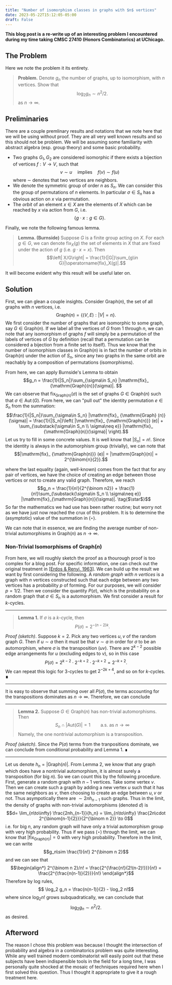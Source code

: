 ```yaml
---
title: "Number of isomorphism classes in graphs with $n$ vertices"
date: 2023-05-22T15:12:05-05:00
draft: False
---
```

**This blog post is a re-write up of an interesting problem I encountered during my time taking CMSC 27410 (Honors Combinatorics) at UChicago.**

## The Problem 
Here we note the problem it its entirety. 
> **Problem.** Denote $g_n$ the number of graphs, up to isomorphism, with $n$ vertices. Show that 
> $$\log_2 g_n \sim n^2/2.$$
> as $n\to\infty$.

## Preliminaries
There are a couple premlinary results and notations that we note here that we will be using without proof. They are all very well known results and so this should not be problem. We will be assuming some familiarity with abstract algebra (esp. group theory) and some basic probability. 
- Two graphs $G_1, G_2$ are considered isomorphic if there exists a bijection of vertices $f: V\to V$, such that $$v\sim u \quad \text{implies} \quad f(v) \sim f(u)$$ where $\sim$ denotes that two vertices are neighbors. 
- We denote the symmetric group of order $n$ as $S_n$. We can consider this the group of permutations of $n$ elements. In particular $\sigma\in S_n$ has a obvious action on $x$ via permutation. 
- The *orbit* of an element $x\in X$ are the elements of $X$ which can be reached by $x$ via action from $G$, i.e. $$\{g\cdot x: g\in G\}.$$ 

Finally, we note the following famous lemma.
> **Lemma. (Burnside)**  Suppose $G$ is a finite group acting on $X$. For each $g\in G$, we can denote $\operatorname{fix}_ X(g)$ the set of elements in $X$ that are fixed under the action of $g$ (i.e. $g\cdot x = x$). Then $$\left| X/G\right| = \frac{1}{|G|}\sum_{g\in G}|\operatorname{fix}_X(g)|.$$

It will become evident why this result will be useful later on. 

## Solution
First, we can glean a couple insights. Consider $\mathrm{Graph}(n)$, the set of all graphs with $n$ vertices, i.e. $$\mathrm{Graph}(n)=\{(V,E): |V|=n\}.$$ We first consider the number of graphs that are isomorphic to some graph, say $G\in \mathrm{Graph}(n)$.  If we label all the vertices of $G$ from $1$ through $n$, we can note that any isomorphism of graphs $f$ will simply be a permutation of the labels of vertices of $G$ by definition (recall that a permutation can be considered a bijection from a finite set to itself). Thus we know that the number of isomorphism classes in $\mathrm{Graph}(n)$ is in fact the number of orbits in $\mathrm{Graph}(n)$ under the action of $S_n$, since any two graphs in the same orbit are reachably by a composition of permutations (isomorphisms). 

From here, we can apply Burnside's Lemma to obtain $$g_n = \frac{1}{|S_n|}\sum_{\sigma\in S_n} |\mathrm{fix}_ {\mathrm{Graph}(n)}(\sigma)|. $$ We can observe that $\operatorname{fix}_ {\mathrm{Graph}(n)}(\sigma)$ is the set of graphs $G\in \mathrm{Graph}(n)$ such that  $\sigma\in \operatorname{Aut}(G)$. From here, we can "pull out" the identity permutation $e\in S_n$ from the summation: $$\frac{1}{|S_n|}\sum_{\sigma\in S_n} |\mathrm{fix}_ {\mathrm{Graph} (n)}(\sigma)| = \frac{1}{|S_n|}\left( |\mathrm{fix}_ {\mathrm{Graph(n)}} (e)| + \sum_{\substack{\sigma\in S_n \\ \sigma\neq e}} |\mathrm{fix}_ {\mathrm{Graph}(n)}(\sigma)| \right).$$ Let us try to fill in some concrete values. It is well know that $|S_n|=n!$. Since the identity is always in the automorphism group (trivially), we can note that $$|\mathrm{fix}_ {\mathrm{Graph(n)}} (e)| = |\mathrm{Graph}(n)| = 2^{\binom{n}{2}}.$$

where the last equality (again, well-known) comes from the fact that for any pair of vertices, we have the choice of creating an edge between those vertices or not to create any valid graph. Therefore, we reach $$g_n = \frac{1}{n!}{2^{\binom n2}} + \frac{1}{n!}\sum_{\substack{\sigma\in S_n \\ \sigma\neq e}} |\mathrm{fix}_{\mathrm{Graph}(n)}(\sigma)|. \tag{$\star$}$$ So far the mathematics we had use has been rather routine; but worry not as we have just now reached the crux of this problem. It is to determine the (asymptotic) value of the summation in $(\star)$. 

We can note that in essence, we are finding the average number of non-trivial automorphisms in $\mathrm{Graph}(n)$ as $n\to\infty$.

### Non-Trivial Isomorphisms of $\mathrm{Graph}(n)$
From here, we will roughly sketch the proof as a thourough proof is too complex for a blog post. For specific information, one can check out the original treatment in [[Erdos & Renyi, 1963]](https://link.springer.com/article/10.1007/BF01895716). We can build up the result we want by first considering the following. A *random graph with $n$ vertices* is a graph with $n$ vertices constructed such that each edge between any two vertices has a probability $p$ of forming. For our purposes, we will consider $p=1/2$.  Then we consider the quantity $P(\sigma)$, which is the probability on a random graph that $\sigma\in S_n$ is a automorphism. We first consider a result for $k$-cycles. 

----
> **Lemma 1.** If $\sigma$ is a $k$-cycle, then $$P(\sigma) = 2^{-(n-2)k}.$$

*Proof (sketch)*. Suppose $k=2$. Pick any two vertices $u,v$ of the random graph $G$. Then if $u\sim a$ then it must be that $v\sim a$ in order for $\sigma$ to be an automorphism, where $\sigma$ is the transposition $(uv)$.  There are $2^{k-2}$ possible edge arrangements for $u$ (excluding edges to $v$), so in this case $$P(\sigma) =  2^{k-2}\cdot2^{-k+2}\cdot 2^{-k+2} = 2^{-k+2}.$$ We can repeat this logic for $3$-cycles to get $2^{-2k+4}$, and so on for $k$-cycles. **∎**

---
It is easy to observe that summing over all $P(\sigma)$, the terms accounting for the transpositions dominates as $n\to\infty$. Therefore, we can conclude

----
> **Lemma 2.**  Suppose $G\in \mathrm{Graph}(n)$ has non-trivial automorphisms. Then $$S_n\cap |\mathrm{Aut}(G)| = 1\qquad \text{a.s. as } n\to\infty$$ Namely, the one nontrivial automorphism is a transposition. 

*Proof (sketch).* Since the $P(\sigma)$ terms from the tranpositions dominate, we can conclude from conditional probability and Lemma 1. ∎
___
Let us denote $h_n = |\mathrm{Graph}(n)|$. From Lemma 2, we know that any graph which does have a nontrivial automorphism, it is almost surely a transposition (for big $n$). So we can count this by the following procedure. First, generate a random graph with $n-1$ vertices. Take some vertex $v$. Then we can create such a graph by adding a new vertex $u$ such that it has the same neighbors as $v$, then choosing to create an edge between $u,v$ or not. Thus asympotically there are $\sim 2n h_{n-1}$ such graphs. Thus in the limit, the density of graphs with non-trivial automorphisms (denoted $d$) is $$d= \lim_{n\to\infty} \frac{2nh_{n-1}}{h_n} = \lim_{n\to\infty} \frac{2n\cdot 2^{\binom{n-1}{2}}}{2^{\binom n 2}} \to 0$$
i.e. for big $n$, any random graph will have only a trivial automorphism group with very high probability. Thus if we pass $(\star)$ through the limit, we can know that $|\mathrm{fix}_{\mathrm{Graph}(n)}| = 0$ with very high probability. Therefore in the limit, we can write $$g_n\sim \frac{1}{n!} 2^{\binom n 2}$$ and we can see that $$\begin{align*}
2^{\binom n 2}/n! = \frac{2^{\frac{n!}{2!(n-2)!}}}{n!} = \frac{2^{\frac{n(n-1)}{2}}}{n!}
\end{align*}$$
Therefore by log rules, $$
\log_2 g_n = \frac{n(n-1)}{2} - \log_2 n!$$
where since $\log_2n!$ grows subquadratically, we can conclude that $$\log_2 g_n \sim n^2/2.$$ as desired. 
## Afterword
The reason I chose this problem was because I thought the intersection of probability and algebra in a combinatorics problem was quite interesting. While any well trained modern combinatorist will easily point out that these subjects have been indispensible tools in the field for a long time, I was personally quite shocked at the mosaic of techniques required here when I first solved this question. Thus I thought it appropriate to give it a rough treatment here.
